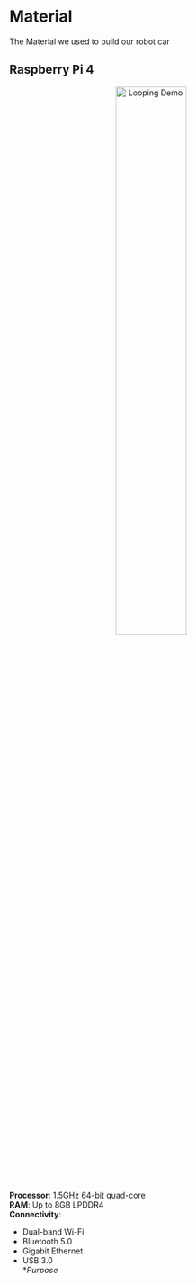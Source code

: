 # Material
The Material we used to build our robot car
## Raspberry Pi 4
<p align="center">
  <img src="./RAS.gif" alt="Looping Demo" width="50%">
</p>

**Processor**: 1.5GHz 64-bit quad-core  
**RAM**: Up to 8GB LPDDR4  
**Connectivity**:  
  - Dual-band Wi-Fi  
  - Bluetooth 5.0  
  - Gigabit Ethernet  
  - USB 3.0  
**Purpose*
